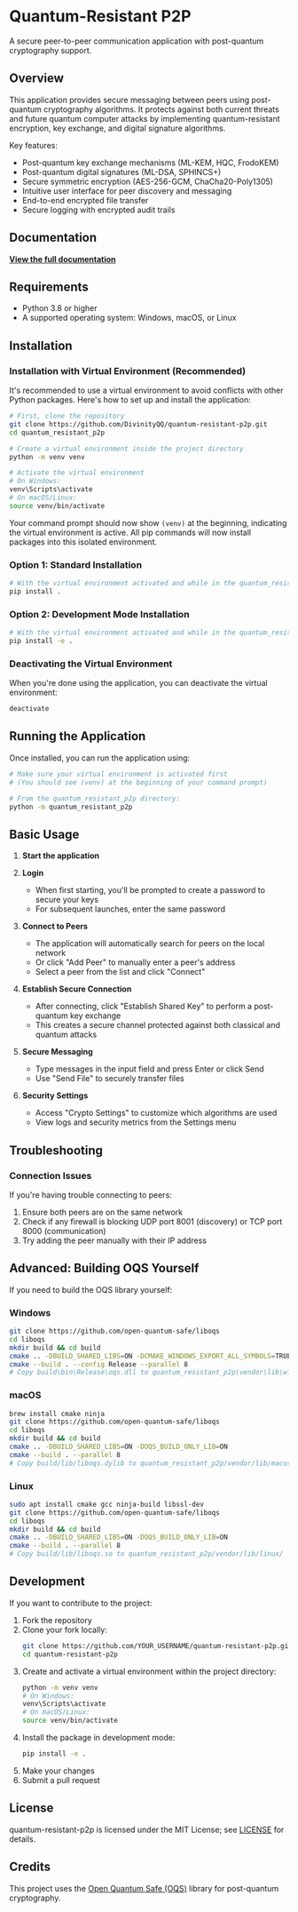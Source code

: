 # Quantum-Resistant P2P

A secure peer-to-peer communication application with post-quantum cryptography support.

## Overview

This application provides secure messaging between peers using post-quantum cryptography algorithms. It protects against both current threats and future quantum computer attacks by implementing quantum-resistant encryption, key exchange, and digital signature algorithms.

Key features:
- Post-quantum key exchange mechanisms (ML-KEM, HQC, FrodoKEM)
- Post-quantum digital signatures (ML-DSA, SPHINCS+)
- Secure symmetric encryption (AES-256-GCM, ChaCha20-Poly1305)
- Intuitive user interface for peer discovery and messaging
- End-to-end encrypted file transfer
- Secure logging with encrypted audit trails

## Documentation

**[View the full documentation](https://divinityqq.github.io/quantum_resistant_p2p/)**

## Requirements

- Python 3.8 or higher
- A supported operating system: Windows, macOS, or Linux

## Installation

### Installation with Virtual Environment (Recommended)

It's recommended to use a virtual environment to avoid conflicts with other Python packages. Here's how to set up and install the application:

```bash
# First, clone the repository
git clone https://github.com/DivinityQQ/quantum-resistant-p2p.git
cd quantum_resistant_p2p

# Create a virtual environment inside the project directory
python -m venv venv

# Activate the virtual environment
# On Windows:
venv\Scripts\activate
# On macOS/Linux:
source venv/bin/activate
```

Your command prompt should now show `(venv)` at the beginning, indicating the virtual environment is active. All pip commands will now install packages into this isolated environment.

### Option 1: Standard Installation

```bash
# With the virtual environment activated and while in the quantum_resistant_p2p directory:
pip install .
```

### Option 2: Development Mode Installation

```bash
# With the virtual environment activated and while in the quantum_resistant_p2p directory:
pip install -e .
```

### Deactivating the Virtual Environment

When you're done using the application, you can deactivate the virtual environment:

```bash
deactivate
```

## Running the Application

Once installed, you can run the application using:

```bash
# Make sure your virtual environment is activated first
# (You should see (venv) at the beginning of your command prompt)

# From the quantum_resistant_p2p directory:
python -m quantum_resistant_p2p
```

## Basic Usage

1. **Start the application**

2. **Login**
   - When first starting, you'll be prompted to create a password to secure your keys
   - For subsequent launches, enter the same password

3. **Connect to Peers**
   - The application will automatically search for peers on the local network
   - Or click "Add Peer" to manually enter a peer's address
   - Select a peer from the list and click "Connect"

4. **Establish Secure Connection**
   - After connecting, click "Establish Shared Key" to perform a post-quantum key exchange
   - This creates a secure channel protected against both classical and quantum attacks

5. **Secure Messaging**
   - Type messages in the input field and press Enter or click Send
   - Use "Send File" to securely transfer files

6. **Security Settings**
   - Access "Crypto Settings" to customize which algorithms are used
   - View logs and security metrics from the Settings menu

## Troubleshooting

### Connection Issues

If you're having trouble connecting to peers:

1. Ensure both peers are on the same network
2. Check if any firewall is blocking UDP port 8001 (discovery) or TCP port 8000 (communication)
3. Try adding the peer manually with their IP address

## Advanced: Building OQS Yourself

If you need to build the OQS library yourself:

### Windows

```bash
git clone https://github.com/open-quantum-safe/liboqs
cd liboqs
mkdir build && cd build
cmake .. -DBUILD_SHARED_LIBS=ON -DCMAKE_WINDOWS_EXPORT_ALL_SYMBOLS=TRUE
cmake --build . --config Release --parallel 8
# Copy build\bin\Release\oqs.dll to quantum_resistant_p2p\vendor\lib\windows\
```

### macOS

```bash
brew install cmake ninja
git clone https://github.com/open-quantum-safe/liboqs
cd liboqs
mkdir build && cd build
cmake .. -DBUILD_SHARED_LIBS=ON -DOQS_BUILD_ONLY_LIB=ON
cmake --build . --parallel 8
# Copy build/lib/liboqs.dylib to quantum_resistant_p2p/vendor/lib/macos/
```

### Linux

```bash
sudo apt install cmake gcc ninja-build libssl-dev
git clone https://github.com/open-quantum-safe/liboqs
cd liboqs
mkdir build && cd build
cmake .. -DBUILD_SHARED_LIBS=ON -DOQS_BUILD_ONLY_LIB=ON
cmake --build . --parallel 8
# Copy build/lib/liboqs.so to quantum_resistant_p2p/vendor/lib/linux/
```

## Development

If you want to contribute to the project:

1. Fork the repository
2. Clone your fork locally:
   ```bash
   git clone https://github.com/YOUR_USERNAME/quantum-resistant-p2p.git
   cd quantum-resistant-p2p
   ```
3. Create and activate a virtual environment within the project directory: 
   ```bash
   python -m venv venv
   # On Windows:
   venv\Scripts\activate
   # On macOS/Linux:
   source venv/bin/activate
   ```
4. Install the package in development mode: 
   ```bash
   pip install -e .
   ```
5. Make your changes
6. Submit a pull request

## License

quantum-resistant-p2p is licensed under the MIT License; see
[LICENSE](https://github.com/DivinityQQ/quantum-resistant-p2p/blob/main/LICENSE)
for details.

## Credits

This project uses the [Open Quantum Safe (OQS)](https://openquantumsafe.org/) library for post-quantum cryptography.
